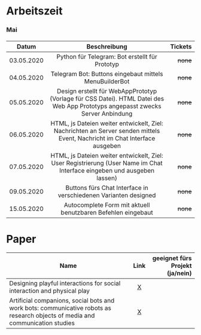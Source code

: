 # Arbeitszeit

### Mai

#### 

| Datum |  Beschreibung  |  Tickets |
| ------------ | :------: | -------: |
|    03.05.2020       | Python für Telegram: Bot erstellt für Prototyp  | ~~none~~ |
|    04.05.2020       | Telegram Bot: Buttons eingebaut mittels MenuBuilderBot  | ~~none~~ |
|    05.05.2020     | Design erstellt für WebAppPrototyp (Vorlage für CSS Datei). HTML Datei des Web App Prototyps angepasst zwecks Server Anbindung   | ~~none~~ |
|    06.05.2020     | HTML, js Dateien weiter entwickelt, Ziel: Nachrichten an Server senden mittels Event, Nachricht im Chat Interface ausgeben   | ~~none~~ |
|    07.05.2020     | HTML, js Dateien weiter entwickelt, Ziel: User Registrierung (User Name im Chat Interface eingeben und ausgeben lassen)   | ~~none~~ |
|    09.05.2020     | Buttons fürs Chat Interface in verschiedenen Varianten designed  | ~~none~~ |
|    15.05.2020     | Autocomplete Form mit aktuell benutzbaren Befehlen eingebaut  | ~~none~~ |

# Paper

| Name                                                                    |                            Link                             | geeignet fürs Projekt (ja/nein) |
| ----------------------------------------------------------------------- | :---------------------------------------------------------: | ------------------------------: |
| Designing playful interactions for social interaction and physical play | <a href="https://link.springer.com/article/10.1007/s00779-009-0264-1">X</a> |                                 |
| Artificial companions, social bots and work bots: communicative robots as research objects of media and communication studies | <a href="https://journals.sagepub.com/eprint/XFYETINA4CGRZJFJ4MR5/full">X</a> |                                 |